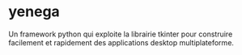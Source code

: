 # yenega
Un framework python qui exploite la librairie tkinter pour construire facilement et rapidement des applications desktop multiplateforme. 
